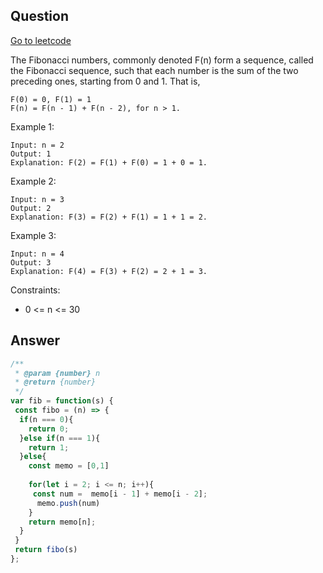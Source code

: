 ## Question

[Go to leetcode]('https://leetcode.com/problems/fibonacci-number/')

The Fibonacci numbers, commonly denoted F(n) form a sequence, called the Fibonacci sequence, such that each number is the sum of the two preceding ones, starting from 0 and 1. That is,

```
F(0) = 0, F(1) = 1
F(n) = F(n - 1) + F(n - 2), for n > 1.
```

Example 1:
```
Input: n = 2
Output: 1
Explanation: F(2) = F(1) + F(0) = 1 + 0 = 1.
```

Example 2:
```
Input: n = 3
Output: 2
Explanation: F(3) = F(2) + F(1) = 1 + 1 = 2.
```

Example 3:
```
Input: n = 4
Output: 3
Explanation: F(4) = F(3) + F(2) = 2 + 1 = 3.
```

Constraints:

- 0 <= n <= 30

## Answer

```js
/**
 * @param {number} n
 * @return {number}
 */
var fib = function(s) {
 const fibo = (n) => {
  if(n === 0){
    return 0;
  }else if(n === 1){
    return 1;
  }else{
    const memo = [0,1]
    
    for(let i = 2; i <= n; i++){
     const num =  memo[i - 1] + memo[i - 2]; 
      memo.push(num)
    }    
    return memo[n];
  } 
 }  
 return fibo(s)
};
```